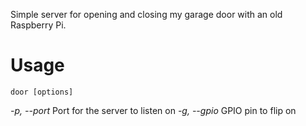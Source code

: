 Simple server for opening and closing my garage door with an old Raspberry Pi.

# Usage

`door [options]`

*-p, --port* Port for the server to listen on
*-g, --gpio* GPIO pin to flip on
